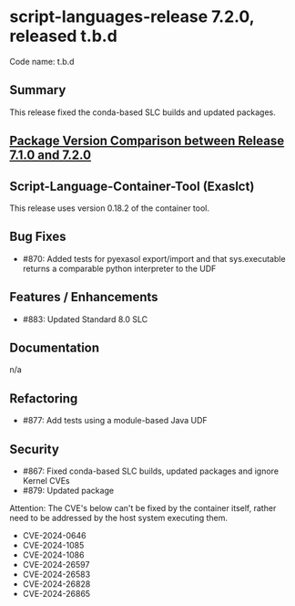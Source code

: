 # script-languages-release 7.2.0, released t.b.d

Code name: t.b.d

## Summary

This release fixed the conda-based SLC builds and updated packages.

## [Package Version Comparison between Release 7.1.0 and 7.2.0](package_diffs/7.2.0/README.md)

## Script-Language-Container-Tool (Exaslct)

This release uses version 0.18.2 of the container tool. 

## Bug Fixes

 - #870: Added tests for pyexasol export/import and that sys.executable returns a comparable python interpreter to the UDF

## Features / Enhancements

- #883: Updated Standard 8.0 SLC

## Documentation

n/a

## Refactoring

 - #877: Add tests using a module-based Java UDF

## Security

 - #867: Fixed conda-based SLC builds, updated packages and ignore Kernel CVEs
 - #879: Updated package

Attention: The CVE's below can't be fixed by the container itself, rather need to be addressed by the host system executing them.

 - CVE-2024-0646
 - CVE-2024-1085
 - CVE-2024-1086
 - CVE-2024-26597
 - CVE-2024-26583
 - CVE-2024-26828
 - CVE-2024-26865
